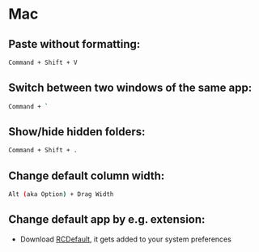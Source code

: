 # Mac

## Paste without formatting:

```bash
Command + Shift + V
```

## Switch between two windows of the same app:

```bash
Command + `
```

## Show/hide hidden folders:

```bash
Command + Shift + .
```

## Change default column width:

```bash
Alt (aka Option) + Drag Width
```

## Change default app by e.g. extension:
* Download [RCDefault](http://www.rubicode.com/Software/RCDefaultApp/), it gets added to your system preferences
